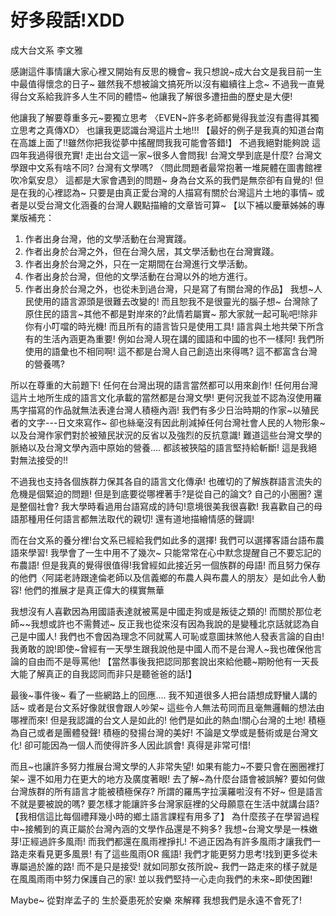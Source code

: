 # 好多段話!XDD

成大台文系    李文雅


感謝這件事情讓大家心裡又開始有反思的機會~
我只想說~成大台文是我目前一生中最值得懷念的日子~
雖然我不想被論文搞死所以沒有繼續往上念~
不過我一直覺得台文系給我許多人生不同的體悟~ 他讓我了解很多遭扭曲的歷史是大便!

他讓我了解要尊重多元~要獨立思考
〈EVEN~許多老師都覺得我並沒有盡得其獨立思考之真傳XD〉
也讓我更認識台灣這片土地!!!
【最好的例子是我真的知道台南在高雄上面了!!雖然你把我從夢中搖醒問我我可能會答錯!】
不過我絕對能夠說 這四年我過得很充實!
走出台文這一家~很多人會問我! 台灣文學到底是什麼?
台灣文學跟中文系有啥不同?
台灣有文學嗎?
〈問此問題者最常抱著一堆屍體在圖書館裡吹冷氣安息〉
這都是大家會遇到的問題~
身為台文系的我們是無奈卻有自覺的!
但是在我的心裡認為~
只要是由真正愛台灣的人描寫有關於台灣這片土地的事情~
或者是以受台灣文化涵養的台灣人觀點描繪的文章皆可算~
【以下補以慶華姊姊的專業版補充：

1. 作者出身台灣，他的文學活動在台灣實踐。
2. 作者出身於台灣之外，但在台灣久居，其文學活動也在台灣實踐。
3. 作者出身於台灣之外，只在一定期間在台灣進行文學活動。
4. 作者出身於台灣，但他的文學活動在台灣以外的地方進行。
5. 作者出身於台灣之外，也從未到過台灣，只是寫了有關台灣的作品】
我想~人民使用的語言源頭是很難去改變的!
而且恕我不是很靈光的腦子想~
台灣除了原住民的語言~其他不都是對岸來的?此情若屬實~
那大家就一起可恥吧!除非你有小叮噹的時光機!
而且所有的語言皆只是使用工具!
語言與土地共榮下所含有的生活內涵更為重要!
例如台灣人現在講的國語和中國的也不一樣阿!
我們所使用的語彙也不相同啊!
這不都是台灣人自己創造出來得嗎?
這不都富含台灣的營養嗎?

所以在尊重的大前題下!
任何在台灣出現的語言當然都可以用來創作!
任何用台灣這片土地所生成的語言文化承載的當然都是台灣文學!
更何況我並不認為沒使用羅馬字描寫的作品就無法表達台灣人積極內涵!
我們有多少日治時期的作家~以殖民者的文字---日文來寫作~
卻也絲毫沒有因此削減掉任何台灣社會人民的人物形象~
以及台灣作家們對於被殖民狀況的反省以及強烈的反抗意識!
難道這些台灣文學的脈絡以及台灣文學內涵中原始的營養....
都該被狹隘的語言堅持給斬斷!
這是我絕對無法接受的!!

不過我也支持各個族群力保其各自的語言文化傳承!
也確切的了解族群語言流失的危機是個緊迫的問題!
但是到底要從哪裡著手?是從自己的論文?
自己的小圈圈?
還是整個社會?
我大學時看過用台語寫成的詩句!意境很美我很喜歡!
我喜歡自己的母語那種用任何語言都無法取代的親切!
還有道地描繪情感的聲調!

而在台文系的養分裡!台文系已經給我們如此多的選擇!
我們可以選擇客語台語布農語來學習!
我學會了一生中用不了幾次~
只能常常在心中默念提醒自己不要忘記的布農語!
但是我真的覺得很值得!我曾經如此接近另一個族群的母語!
而且努力保存的他們〈阿諾老詩跟達倫老師以及信義鄉的布農人與布農人的朋友〉是如此令人動容!
他們的推展才是真正偉大的樸實無華

我想沒有人喜歡因為用國語表達就被罵是中國走狗或是叛徒之類的!
而關於那位老師~~我想或許也不需贅述~
反正我也從來沒有因為我說的是變種北京話就認為自己是中國人!
我們也不會因為理念不同就罵人可恥或意圖抹煞他人發表言論的自由!
我勇敢的說!即使~曾經有一天學生跟我說他是中國人而不是台灣人~我也確保他言論的自由而不是辱罵他!
【當然事後我把認同那套說出來給他聽~期盼他有一天長大能了解真正的自我認同而非只是聽爸爸的話!】

最後~事件後~
看了一些網路上的回應....
我不知道很多人把台語想成野蠻人講的話~
或者是台文系好像就很會跟人吵架~
這些令人無法苟同而且毫無邏輯的想法由哪裡而來!
但是我認識的台文人是如此的!
他們是如此的熱血!關心台灣的土地!
積極為自己或者是團體發聲!
積極的發揚台灣的美好!
不論是文學或是藝術或是台灣文化!
卻可能因為一個人而使得許多人因此誤會!
真得是非常可惜!

而且~也讓許多努力推展台灣文學的人非常失望!
如果有能力~不要只會在圈圈裡打架~
還不如用力在更大的地方及廣度著眼!
去了解~為什麼台語會被誤解?
要如何做台灣族群的所有語言才能被積極保存?
所謂的羅馬字拉漢羅啦沒有不好~
但是語言不就是要被說的嗎?
要怎樣才能讓許多台灣家庭裡的父母願意在生活中就講台語?
【我相信這比每個禮拜幾小時的鄉土語言課程有用多了】
為什麼孩子在學習過程中~接觸到的真正屬於台灣內涵的文學作品還是不夠多?
我想~台灣文學是一株嫩芽!正經過許多風雨!
而我們都還在風雨裡掙扎!
不過正因為有許多風雨才讓我們一路走來看見更多風景!
有了這些風雨OR 瘋語!
我們才能更努力思考!找到更多從未專屬過於誰的路!
而不是只是接受!
就如同那女孩所說~
我們一路走來的樣子就是在風風雨雨中努力保護自己的家!
並以我們堅持一心走向我們的未來~即使困難!

Maybe~
從對岸孟子的 生於憂患死於安樂 來解釋
我想我們是永遠不會死了!

